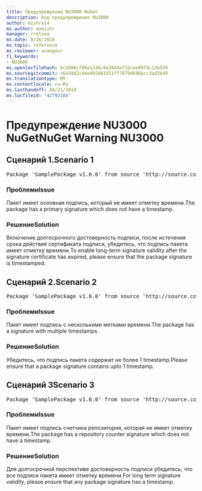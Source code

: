 ```yaml
---
title: Предупреждение NU3000 NuGet
description: Код предупреждения NU3000
author: mishra14
ms.author: anmishr
manager: rrelyea
ms.date: 8/16/2018
ms.topic: reference
ms.reviewer: anangaur
f1_keywords:
- NU3000
ms.openlocfilehash: bc2606cf06e1336c9e3444ef32cee0974c13e559
ms.sourcegitcommit: c643dd2c44e085601551ff7079d696bcc3ad2b49
ms.translationtype: MT
ms.contentlocale: ru-RU
ms.lasthandoff: 08/21/2018
ms.locfileid: "42793180"
---
```

# <a name="nuget-warning-nu3000"></a><span data-ttu-id="c396a-103">Предупреждение NU3000 NuGet</span><span class="sxs-lookup"><span data-stu-id="c396a-103">NuGet Warning NU3000</span></span>

## <a name="scenario-1"></a><span data-ttu-id="c396a-104">Сценарий 1.</span><span class="sxs-lookup"><span data-stu-id="c396a-104">Scenario 1</span></span>

<pre>Package 'SamplePackage v1.0.0' from source 'http://source.com/index.json': The primary signature does not have a timestamp.</pre>

### <a name="issue"></a><span data-ttu-id="c396a-105">Проблеми</span><span class="sxs-lookup"><span data-stu-id="c396a-105">Issue</span></span>

<span data-ttu-id="c396a-106">Пакет имеет основная подпись, который не имеет отметку времени.</span><span class="sxs-lookup"><span data-stu-id="c396a-106">The package has a primary signature which does not have a timestamp.</span></span>


### <a name="solution"></a><span data-ttu-id="c396a-107">Решение</span><span class="sxs-lookup"><span data-stu-id="c396a-107">Solution</span></span>

<span data-ttu-id="c396a-108">Включение долгосрочного достоверность подписи, после истечения срока действия сертификата подписи, убедитесь, что подпись пакета имеет отметку времени.</span><span class="sxs-lookup"><span data-stu-id="c396a-108">To enable long-term signature validity after the signature certificate has expired, please ensure that the package signature is timestamped.</span></span>



## <a name="scenario-2"></a><span data-ttu-id="c396a-109">Сценарий 2.</span><span class="sxs-lookup"><span data-stu-id="c396a-109">Scenario 2</span></span>

<pre>Package 'SamplePackage v1.0.0' from source 'http://source.com/index.json': Multiple timestamps are not accepted.</pre>

### <a name="issue"></a><span data-ttu-id="c396a-110">Проблеми</span><span class="sxs-lookup"><span data-stu-id="c396a-110">Issue</span></span>

<span data-ttu-id="c396a-111">Пакет имеет подпись с несколькими метками времени.</span><span class="sxs-lookup"><span data-stu-id="c396a-111">The package has a signature with multiple timestamps.</span></span>


### <a name="solution"></a><span data-ttu-id="c396a-112">Решение</span><span class="sxs-lookup"><span data-stu-id="c396a-112">Solution</span></span>

<span data-ttu-id="c396a-113">Убедитесь, что подпись пакета содержит не более 1 timestamp.</span><span class="sxs-lookup"><span data-stu-id="c396a-113">Please ensure that a package signature contains upto 1 timestamp.</span></span>



## <a name="scenario-3"></a><span data-ttu-id="c396a-114">Сценарий 3</span><span class="sxs-lookup"><span data-stu-id="c396a-114">Scenario 3</span></span>

<pre>Package 'SamplePackage v1.0.0' from source 'http://source.com/index.json': The repository countersignature does not have a timestamp.</pre>

### <a name="issue"></a><span data-ttu-id="c396a-115">Проблеми</span><span class="sxs-lookup"><span data-stu-id="c396a-115">Issue</span></span>

<span data-ttu-id="c396a-116">Пакет имеет подпись счетчика репозитория, которая не имеет отметку времени.</span><span class="sxs-lookup"><span data-stu-id="c396a-116">The package has a repository counter signature which does not have a timestamp.</span></span>


### <a name="solution"></a><span data-ttu-id="c396a-117">Решение</span><span class="sxs-lookup"><span data-stu-id="c396a-117">Solution</span></span>

<span data-ttu-id="c396a-118">Для долгосрочной перспективе достоверность подписи убедитесь, что все подписи пакета имеет отметку времени.</span><span class="sxs-lookup"><span data-stu-id="c396a-118">For long term signature validity, please ensure that any package signature has a timestamp.</span></span>


